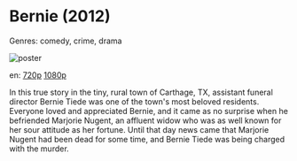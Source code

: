 # Bernie (2012)

Genres: comedy, crime, drama

![poster](http://image.tmdb.org/t/p/w500/yfYjg789qjxHCTTcyOqXtpoetQU.jpg)

en:
  [720p](magnet:?xt=urn:btih:DC9EB86B8D5DA7F8B8A714FB23C14F8B7269CCB2&tr=udp://glotorrents.pw:6969/announce&tr=udp://tracker.opentrackr.org:1337/announce&tr=udp://torrent.gresille.org:80/announce&tr=udp://tracker.openbittorrent.com:80&tr=udp://tracker.coppersurfer.tk:6969&tr=udp://tracker.leechers-paradise.org:6969&tr=udp://p4p.arenabg.ch:1337&tr=udp://tracker.internetwarriors.net:1337)
  [1080p](magnet:?xt=urn:btih:230999C97D6D72F95385C73378A363FF9B9CBEC4&tr=udp://glotorrents.pw:6969/announce&tr=udp://tracker.opentrackr.org:1337/announce&tr=udp://torrent.gresille.org:80/announce&tr=udp://tracker.openbittorrent.com:80&tr=udp://tracker.coppersurfer.tk:6969&tr=udp://tracker.leechers-paradise.org:6969&tr=udp://p4p.arenabg.ch:1337&tr=udp://tracker.internetwarriors.net:1337)
  


In this true story in the tiny, rural town of Carthage, TX, assistant funeral director Bernie Tiede was one of the town's most beloved residents. Everyone loved and appreciated Bernie, and it came as no surprise when he befriended Marjorie Nugent, an affluent widow who was as well known for her sour attitude as her fortune. Until that day news came that Marjorie Nugent had been dead for some time, and Bernie Tiede was being charged with the murder.